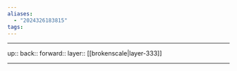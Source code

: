 ```yaml
---
aliases:
  - "2024326183815"
tags:
---
```




***

up:: 
back:: 
forward:: 
layer:: [[brokenscale|layer-333]]

***

